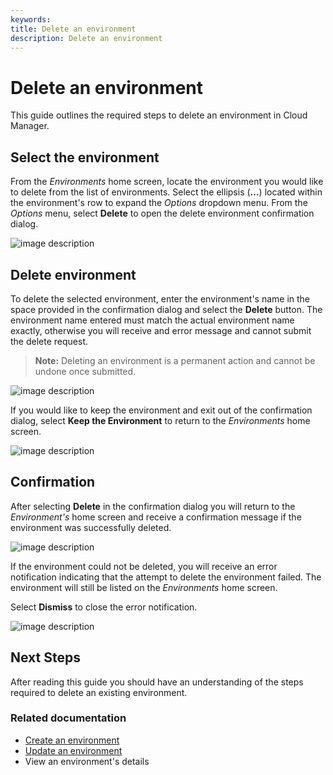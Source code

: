 ```yaml
---
keywords:
title: Delete an environment
description: Delete an environment
---
```

# Delete an environment

This guide outlines the required steps to delete an environment in Cloud Manager.

## Select the environment

From the *Environments* home screen, locate the environment you would like to delete from the list of environments. Select the ellipsis (**...**) located within the environment's row to expand the *Options* dropdown menu. From the *Options* menu, select **Delete** to open the delete environment confirmation dialog.

![image description](environments/environment-overview/images/delete-options.png)

## Delete environment

To delete the selected environment, enter the environment's name in the space provided in the confirmation dialog and select the **Delete** button. The environment name entered must match the actual environment name exactly, otherwise you will receive and error message and cannot submit the delete request.

> **Note:** Deleting an environment is a permanent action and cannot be undone once submitted.

![image description](environments/environment-overview/images/delete-enter-name.png)

If you would like to keep the environment and exit out of the confirmation dialog, select **Keep the Environment** to return to the *Environments* home screen.

![image description](environments/environment-overview/images/delete-keep-env.png)

## Confirmation

After selecting **Delete** in the confirmation dialog you will return to the *Environment's* home screen and receive a confirmation message if the environment was successfully deleted.

![image description](environments/environment-overview/images/delete-success.png)

If the environment could not be deleted, you will receive an error notification indicating that the attempt to delete the environment failed. The environment will still be listed on the *Environments* home screen.

Select **Dismiss** to close the error notification.

![image description](environments/environment-overview/images/delete-error.png)

## Next Steps

After reading this guide you should have an understanding of the steps required to delete an existing environment.

### Related documentation

- [Create an environment](create-an-environment.md)
- [Update an environment](update-an-environment.md)
- View an environment's details





